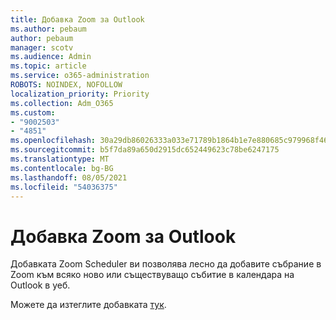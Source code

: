 ```yaml
---
title: Добавка Zoom за Outlook
ms.author: pebaum
author: pebaum
manager: scotv
ms.audience: Admin
ms.topic: article
ms.service: o365-administration
ROBOTS: NOINDEX, NOFOLLOW
localization_priority: Priority
ms.collection: Adm_O365
ms.custom:
- "9002503"
- "4851"
ms.openlocfilehash: 30a29db86026333a033e71789b1864b1e7e880685c979968f467ef26f7fdc485
ms.sourcegitcommit: b5f7da89a650d2915dc652449623c78be6247175
ms.translationtype: MT
ms.contentlocale: bg-BG
ms.lasthandoff: 08/05/2021
ms.locfileid: "54036375"
---
```

# <a name="zoom-add-in-for-outlook"></a>Добавка Zoom за Outlook

Добавката Zoom Scheduler ви позволява лесно да добавите събрание в Zoom към всяко ново или съществуващо събитие в календара на Outlook в уеб.

Можете да изтеглите добавката [тук](https://go.microsoft.com/fwlink/?linkid=2126413).
 